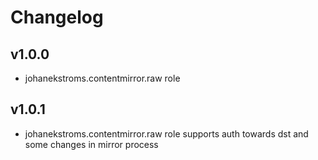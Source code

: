 # Changelog

## v1.0.0

- johanekstroms.contentmirror.raw role

## v1.0.1

- johanekstroms.contentmirror.raw role supports auth towards dst and some changes in mirror process
